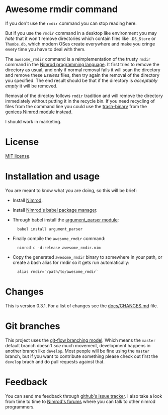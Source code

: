 Awesome rmdir command
=====================

If you don't use the ``rmdir`` command you can stop reading here.

But if you use the ``rmdir`` command in a desktop like environment you may
*hate* that it won't remove directories which contain files like ``.DS_Store``
or ``Thumbs.db``, which modern OSes create everywhere and make you cringe every
time you have to deal with them.

The ``awesome_rmdir`` command is a reimplementation of the trusty ``rmdir``
command in the [Nimrod programming language](http://nimrod-code.org). It first
tries to remove the directory as usual, and only if normal removal fails it
will scan the directory and remove these *useless* files, then try again the
removal of the directory you specified. The end result should be that if the
directory is *acceptably empty* it will be removed.

Removal of the directoy follows ``rmdir`` tradition and will remove the
directory immediately without putting it in the recycle bin. If you need
recycling of files from the command line you could use the
[trash-binary](https://github.com/gradha/genieos/tree/master/trash-binary) from
the [genieos Nimrod module](https://github.com/gradha/genieos) instead.

I should work in marketing.


License
=======

[MIT license](LICENSE.md).


Installation and usage
======================

You are meant to know what you are doing, so this will be brief:

* Install [Nimrod](http://nimrod-code.org).
* Install [Nimrod's babel package
  manager](https://github.com/nimrod-code/babel).
* Through babel install the [argument_parser
  module](https://github.com/gradha/argument_parser):

		babel install argument_parser

* Finally compile the ``awesome_rmdir`` command:

		nimrod c -d:release awesome_rmdir.nim

* Copy the generated ``awesome_rmdir`` binary to somewhere in your path, or
  create a bash alias for rmdir so it gets run automatically:

		alias rmdir=`/path/to/awesome_rmdir`


Changes
=======

This is version 0.3.1. For a list of changes see the
[docs/CHANGES.md](docs/CHANGES.md) file.


Git branches
============

This project uses the [git-flow branching
model](https://github.com/nvie/gitflow). Which means the ``master`` default
branch doesn't *see* much movement, development happens in another branch like
``develop``. Most people will be fine using the ``master`` branch, but if you
want to contribute something please check out first the ``develop`` brach and
do pull requests against that.


Feedback
========

You can send me feedback through [github's issue
tracker](http://github.com/gradha/awesome_rmdir/issues). I also
take a look from time to time to [Nimrod's
forums](http://forum.nimrod-code.org) where you can talk to other
nimrod programmers.
